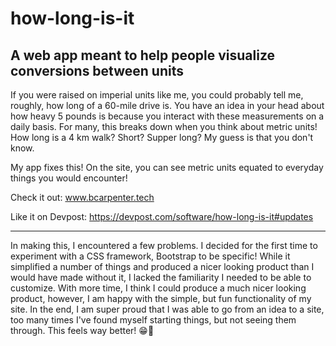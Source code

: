 # how-long-is-it

## A web app meant to help people visualize conversions between units

If you were raised on imperial units like me, you could probably tell me, roughly, how long of a 60-mile drive is. You have an idea in your head about how heavy 5 pounds is because you interact with these measurements on a daily basis. For many, this breaks down when you think about metric units! How long is a 4 km walk? Short? Supper long? My guess is that you don't know.

My app fixes this! On the site, you can see metric units equated to everyday things you would encounter!

Check it out: www.bcarpenter.tech

Like it on Devpost: https://devpost.com/software/how-long-is-it#updates

---

In making this, I encountered a few problems. I decided for the first time to experiment with a CSS framework, Bootstrap to be specific! While it simplified a number of things and produced a nicer looking product than I would have made without it, I lacked the familiarity I needed to be able to customize. With more time, I think I could produce a much nicer looking product, however, I am happy with the simple, but fun functionality of my site. In the end, I am super proud that I was able to go from an idea to a site, too many times I've found myself starting things, but not seeing them through. This feels way better! 😁🐢
